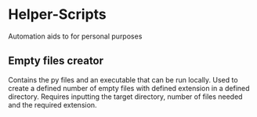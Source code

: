 # Helper-Scripts
Automation aids to for personal purposes

## Empty files creator
Contains the py files and an executable that can be run locally.
Used to create a defined number of empty files with defined extension in a defined directory. Requires inputting the target directory, number of files needed and the required extension.
